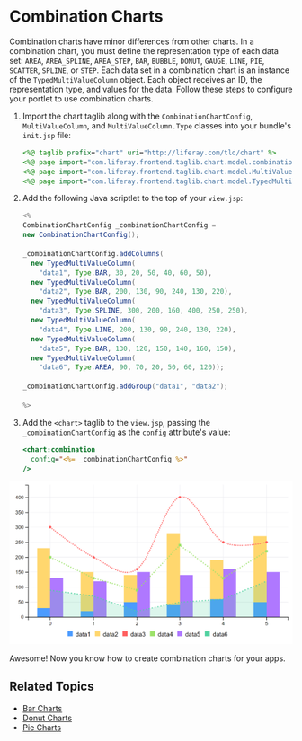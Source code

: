# Combination Charts

Combination charts have minor differences from other charts. In a combination chart, you must define the representation type of each data set: `AREA`, `AREA_SPLINE`, `AREA_STEP`, `BAR`, `BUBBLE`, `DONUT`, `GAUGE`, `LINE`, `PIE`, `SCATTER`, `SPLINE`, or `STEP`. Each data set in a combination chart is an instance of the `TypedMultiValueColumn` object. Each object receives an ID, the representation type, and values for the data. Follow these steps to configure your portlet to use combination charts. 

1. Import the chart taglib along with the `CombinationChartConfig`, `MultiValueColumn`, and `MultiValueColumn.Type` classes into your bundle's `init.jsp` file:

    ```jsp
    <%@ taglib prefix="chart" uri="http://liferay.com/tld/chart" %>
    <%@ page import="com.liferay.frontend.taglib.chart.model.combination.CombinationChartConfig" %>
    <%@ page import="com.liferay.frontend.taglib.chart.model.MultiValueColumn" %>
    <%@ page import="com.liferay.frontend.taglib.chart.model.TypedMultiValueColumn.Type" %>
    ```

1. Add the following Java scriptlet to the top of your `view.jsp`:

    ```java
    <%
    CombinationChartConfig _combinationChartConfig = 
    new CombinationChartConfig();

    _combinationChartConfig.addColumns(
      new TypedMultiValueColumn(
        "data1", Type.BAR, 30, 20, 50, 40, 60, 50),
      new TypedMultiValueColumn(
        "data2", Type.BAR, 200, 130, 90, 240, 130, 220),
      new TypedMultiValueColumn(
        "data3", Type.SPLINE, 300, 200, 160, 400, 250, 250),
      new TypedMultiValueColumn(
        "data4", Type.LINE, 200, 130, 90, 240, 130, 220),
      new TypedMultiValueColumn(
        "data5", Type.BAR, 130, 120, 150, 140, 160, 150),
      new TypedMultiValueColumn(
        "data6", Type.AREA, 90, 70, 20, 50, 60, 120));

    _combinationChartConfig.addGroup("data1", "data2");

    %>
    ```

1. Add the `<chart>` taglib to the `view.jsp`, passing the `_combinationChartConfig` as the `config` attribute's value:

    ```jsp
    <chart:combination
      config="<%= _combinationChartConfig %>"
    />
    ```

![A combination chart displays a variety of data set types.](./combination-chart/images/01.png)

Awesome! Now you know how to create combination charts for your apps. 

## Related Topics

* [Bar Charts](./bar-chart.md)
* [Donut Charts](./donut-chart.md)
* [Pie Charts](./pie-chart.md)